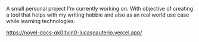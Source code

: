 A small personal project I'm currently working on. With objective of creating a tool that helps with my writing hobbie and also as an real world use case while learning technologies.

https://novel-docs-qk0ltvin0-lucasgauterio.vercel.app/
